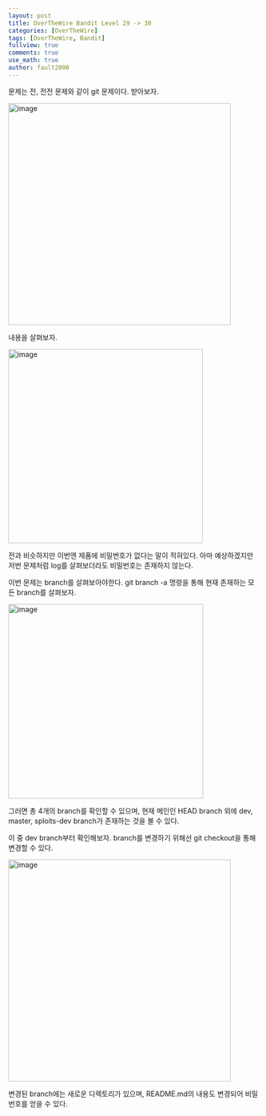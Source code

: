 ```yaml
---
layout: post
title: OverTheWire Bandit Level 29 -> 30
categories: [OverTheWire]
tags: [OverTheWire, Bandit]
fullview: true
comments: true
use_math: true
author: fault2000
---
```


문제는 전, 전전 문제와 같이 git 문제이다. 받아보자.  

<img width="445" alt="image" src="https://user-images.githubusercontent.com/73513005/193289945-3ee4895d-aae5-48f4-93e2-c2a2868f704f.png">

내용을 살펴보자.  

<img width="389" alt="image" src="https://user-images.githubusercontent.com/73513005/193290701-7f7127e4-4a18-4855-8951-53bfd5c32034.png">

전과 비슷하지만 이번엔 제품에 비밀번호가 없다는 말이 적혀있다. 아마 예상하겠지만 저번 문제처럼 log를 살펴보더라도 비밀번호는 존재하지 않는다.  

이번 문제는 branch를 살펴보아야한다. git branch -a 명령을 통해 현재 존재하는 모든 branch를 살펴보자.  

<img width="390" alt="image" src="https://user-images.githubusercontent.com/73513005/193291524-1dcae672-9506-43d0-a439-5e104a777a75.png">

그러면 총 4개의 branch를 확인할 수 있으며, 현재 메인인 HEAD branch 외에 dev, master, sploits-dev branch가 존재하는 것을 볼 수 있다.  

이 중 dev branch부터 확인해보자. branch를 변경하기 위해선 git checkout을 통해 변경할 수 있다.  

<img width="445" alt="image" src="https://user-images.githubusercontent.com/73513005/193297506-6ddfa299-f14e-42e3-b537-1a089b4e1835.png">

변경된 branch에는 새로운 디렉토리가 있으며, README.md의 내용도 변경되어 비밀번호를 얻을 수 있다.